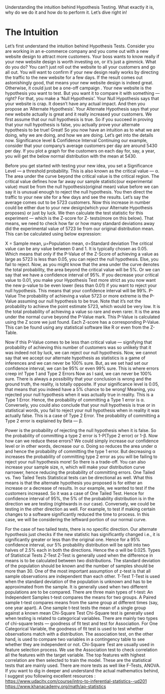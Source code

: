 Understanding the intuition behind Hypothesis Testing. What exactly it is, why do we do it and how do to perform it. Let’s dive right in!
# The Intuition

Let’s first understand the intuition behind Hypothesis Tests. Consider you are working in an e-commerce company and you come out with a new website design to attract more customers. Your boss wants to know really if your new website design is worth investing on, or it’s just a gimmick. What do you do? You can’t just roll out the website to all your customers and go all out. You will want to confirm if your new design really works by directing the traffic to the new website for a few days. If the result comes out astonishingly good, that means your new website design is indeed great. Otherwise, it could just be a one-off campaign .
Your new website is the hypothesis you want to test. But you want it to compare it with something — right? For that, you make a ‘Null Hypothesis’. Your Null Hypothesis says that your website is crap. It doesn’t have any actual impact. And then you propose an ‘Alternate Hypothesis’. Your Alternate Hypothesis says that your new website actually is great and it really increased your customers. We first assume that our null hypothesis is true. So if you succeed in proving that your null hypothesis is false, you actually prove your alternate hypothesis to be true!
Great! So you now have an intuition as to what we are doing, why we are doing, and how we are doing. Let’s get into the details now.
Significance level & Confidence Interval
Continuing our example, consider that your company’s average customers per day are around 5430 per day. If you plot a graph for the customers on each day for, say, a year, you will get the below normal distribution with the mean at 5430.

Before you get started with testing your new idea, you set a Significance Level — a threshold probability. This is also known as the critical value — α.
The area under the curve beyond the critical value is the critical region. The critical value defines how far away our sample statistic(our experimental value) must be from the null hypothesis(original mean) value before we can say it is unusual enough to reject the null hypothesis.
You then direct the traffic to your new site for a few days and see the results. Let’s say the average comes out to be 5723 customers. Now this increase in number could be either due to your new design(which your Alternate Hypothesis proposes) or just by luck. We then calculate the test statistic for this experiment — which is the Z-score for Z- tests(more on this below). That means, we need to check how far or how many standard deviations away did the experimental value of 5723 lie from our original distribution mean. This can be calculated using below expression:

X = Sample mean, μ=Population mean, σ=Standard deviation
The critical value can be any value between 0 and 1. It is typically chosen as 0.05. Which means that only if the P-Value of the Z-Score of achieving a value as large as 5723 is less than 0.05, you can reject the null hypothesis. Else, you fail to reject. Now, as you might know that the area under the curve denotes the total probability, the area beyond the critical value will be 5%. Or we can say that we have a confidence interval of 95%. If you decrease your critical value to 0.01, you make your Hypothesis Test more strict as you now want the new p-value to be even lower (less than 0.01) if you want to reject your null hypothesis. This means that your confidence interval will be 99%.
P-Value
The probability of achieving a value 5723 or more extreme is the P-Value assuming our null hypothesis to be true. Note that it’s not the probability to achieve the point estimate 5723, which would be very low. It is the total probability of achieving a value so rare and even rarer. It is the area under the normal curve beyond the P-Value mark. This P-Value is calculated using the Z score we just found. Each Z-score has a corresponding P-Value. This can be found using any statistical software like R or even from the Z-Table.

Now if this P-Value comes to be less than critical value — signifying that probability of achieving this number of customers was so unlikely that it was indeed not by luck, we can reject our null hypothesis. Now, we cannot say that we accept our alternate hypothesis as statistics is a game of inferences and we can never be 100% sure. But, as we set had set our confidence interval, we can be 95% or even 99% sure. This is where errors creep in!
Type 1 and Type 2 Errors
Now as I said, we can never be 100% sure. There is always a possibility that your conclusion is wrong and the ground truth, the reality, is totally opposite.
If your significance level is 0.05, that means that you indeed have a 5% chance to be wrong! Meaning, you rejected your null hypothesis when it was actually true in reality. This is a Type 1 Error. Hence, the probability of committing a Type 1 error is α.
Conversely, you could also conclude that your null hypothesis is true or in statistical words, you fail to reject your null hypothesis when in reality it was actually false. This is a case of Type 2 Error. The probability of committing a Type 2 error is explained by Beta — β.


Power is the probability of rejecting the null hypothesis when it is false. So the probability of committing a type 2 error is 1-P(Type 2 error) or 1-β.
Now how can we reduce these errors? We could simply increase our confidence level or in other words, decrease our α. Doing so reduces the area under α and hence the probability of committing the type 1 error. But decreasing α increases the probability of committing type 2 error as you will be failing to reject your null hypothesis more! So there is a trade-off.
You can also increase your sample size, n, which will make your distribution curve narrower, hence reducing the probability of committing errors.
One Tailed vs. Two Tailed Tests
Statistical tests can be directional as well. What this means is that the alternate hypothesis you proposed is for either an increase or a decrease of results. In our example, we wanted to test if the customers increased. So it was a case of One Tailed Test. Hence for confidence interval of 95%, the 5% of the probability distribution is in the direction we are testing (rightwards in our case).
Conversely, we could be testing in the other direction as well. For example, to test if making certain changes to a software significantly reduced the time to process. In this case, we will be considering the leftward portion of our normal curve.


For the case of two tailed tests, there is no specific direction. Our alternate hypothesis just checks if the new statistic has significantly changed i.e., it is significantly greater or less than the original one. Hence for a 95% confidence interval, our 5% probability distribution will be split into two halves of 2.5% each in both the directions. Hence the α will be 0.025.
Types of Statistical Tests
Z-Test
Z-Test is generally used when the difference in means is to be calculated between two distributions. The standard deviation of the population should be known and the number of samples should be more than 30. One of the most important assumption of z-test is that all sample observations are independent than each other.
T-Test
T-Test is used when the standard deviation of the population is unknown and has to be approximated from the sample. It is generally used when two different populations are to be compared. There are three main types of t-test:
An Independent Samples t-test compares the means for two groups.
A Paired sample t-test compares means from the same group at different times (say, one year apart).
A One sample t-test tests the mean of a single group against a known mean
Chi-Square Test
Chi-Square test is generally used when testing is related to categorical variables. There are mainly two types of chi-square tests — goodness of fit test and test for Association. For One Categorical Variable, the goodness of fit test is used to test whether observations match with a distribution. The association test, on the other hand, is used to compare two variables in a contingency table to see whether they are independent or not.
Chi-Square Test are usually used in feature selection process. We use the Association test to check correlation all the features with the target variable. The top features with highest correlation are then selected to train the model.
These are the statistical tests that are mainly used. There are more tests as well like F-Tests, ANOVA.
If you want to dig in deeper and understand the actual mathematics behind, I suggest you following excellent resources :
https://www.udacity.com/course/intro-to-inferential-statistics--ud201
https://www.khanacademy.org/math/ap-statistics
